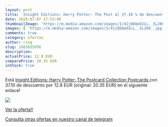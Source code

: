 ```yaml
---
layout: post
title: 'Insight Editions: Harry Potter: The Post al 37.10 % de descuento'
date: 2020-07-07 17:53:06
thumbnailImage: 'https://m.media-amazon.com/images/I/41jQ6QeO2LL._SL200_.jpg'
images: [ 'https://m.media-amazon.com/images/I/41jQ6QeO2LL._SL200_.jpg' ]
comments: true
category: ofertas
author: ring
slug: 1683835956
description:
actualPrice: 12.8 EUR
comparePrice: 20.35 EUR
inStock: true
---
```


Está [Insight Editions: Harry Potter: The Postcard Collection  Postcards ](https://www.amazon.com/dp/1683835956/?tag=redken08-20) con 37.10 de descuento por 12.8 EUR (original: 20.35 EUR) en el siguiente enlace!

[![](https://m.media-amazon.com/images/I/41jQ6QeO2LL._SL200_.jpg)](https://www.amazon.com/dp/1683835956/?tag=redken08-20)

[Ver la oferta!!](https://www.amazon.com/dp/1683835956/?tag=redken08-20)

[Consulta otras ofertas en nuestro canal de telegram](https://t.me/s/ofertas25)
